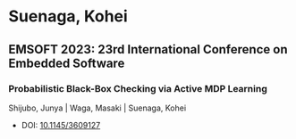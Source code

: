 # Suenaga, Kohei

## EMSOFT 2023: 23rd International Conference on Embedded Software

### Probabilistic Black-Box Checking via Active MDP Learning
Shijubo, Junya | Waga, Masaki | Suenaga, Kohei
* DOI: [10.1145/3609127](https://doi.org/10.1145/3609127)


